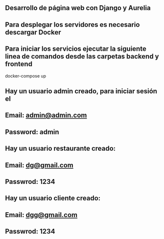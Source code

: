 ## Desarrollo de página web con Django y Aurelia

## Para desplegar los servidores es necesario descargar Docker

## Para iniciar los servicios ejecutar la siguiente linea de comandos desde las carpetas backend y frontend

docker-compose up

## Hay un usuario admin creado, para iniciar sesión el 
## Email: admin@admin.com
## Password: admin

## Hay un usuario restaurante creado:
## Email: dg@gmail.com
## Passwrod: 1234

## Hay un usuario cliente creado:
## Email: dgg@gmail.com
## Passwrod: 1234
